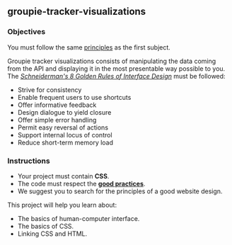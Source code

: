 ## groupie-tracker-visualizations

### Objectives

You must follow the same [principles](../README.md) as the first subject.

Groupie tracker visualizations consists of manipulating the data coming from the API and displaying it in the most presentable way possible to you. The [_Schneiderman's 8 Golden Rules of Interface Design_](https://www.interaction-design.org/literature/article/shneiderman-s-eight-golden-rules-will-help-you-design-better-interfaces) must be followed:

- Strive for consistency
- Enable frequent users to use shortcuts
- Offer informative feedback
- Design dialogue to yield closure
- Offer simple error handling
- Permit easy reversal of actions
- Support internal locus of control
- Reduce short-term memory load

### Instructions

- Your project must contain **CSS**.
- The code must respect the [**good practices**](../good-practices/README.md).
- We suggest you to search for the principles of a good website design.

This project will help you learn about:

- The basics of human-computer interface.
- The basics of CSS.
- Linking CSS and HTML.
